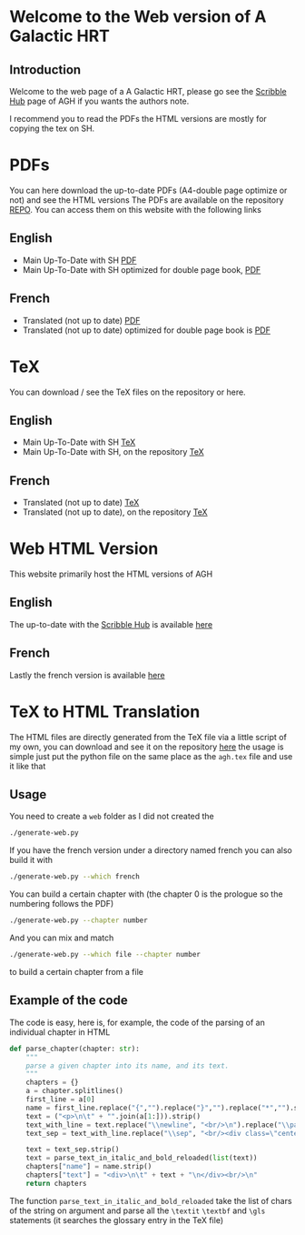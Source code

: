 # Welcome to the Web version of A Galactic HRT
## Introduction
Welcome to the web page of a A Galactic HRT, please go see the [Scribble Hub](https://www.scribblehub.com/series/444395/a-galactic-hrt/) page of AGH if you wants the authors note. 

I recommend you to read the PDFs the HTML versions are mostly for copying the tex on SH.

# PDFs
You can here download the up-to-date PDFs (A4-double page optimize or not) and see the HTML versions
The PDFs are available on the repository [REPO](https://github.com/coco33920/agh-public/pdfs/).
You can access them on this website with the following links

## English
* Main Up-To-Date with SH [PDF](https://coco33920.github.io/agh-public/pdfs/agh.pdf)
* Main Up-To-Date with SH optimized for double page book, [PDF](https://coco33920.github.io/agh-public/pdfs/agh-a4.pdf)

## French
* Translated (not up to date) [PDF](https://coco33920.github.io/agh-public/pdfs/agh.pdf)
* Translated (not up to date) optimized for double page book is [PDF](https://coco33920.github.io/agh-public/pdfs/agh-a4.pdf)

# TeX
You can download / see the TeX files on the repository or here.

## English
* Main Up-To-Date with SH [TeX](https://coco33920.github.io/agh-public/pdfs/agh.tex)
* Main Up-To-Date with SH, on the repository [TeX](https://github.com/coco33920/agh-public/pdfs/agh.tex)

## French
* Translated (not up to date) [TeX](https://coco33920.github.io/agh-public/pdfs/agh-french.tex)
* Translated (not up to date), on the repository [TeX](https://github.com/coco33920/agh-public/pdfs/agh-french.tex)

# Web HTML Version 
This website primarily host the HTML versions of AGH

## English
The up-to-date with the [Scribble Hub](https://www.scribblehub.com/series/444395/a-galactic-hrt/) 
is available [here](https://coco33920.github.io/agh-public/web/index.html)

## French
Lastly the french version is available [here](https://coco33920.github.io/agh-public/web/agh-french.html)

# TeX to HTML Translation
The HTML files are directly generated from the TeX file via a little script of my own, you can download and see it on the 
repository [here](https://github.com/coco33920/agh-public/generate-web.py) the usage is simple just 
put the python file on the same place as the `agh.tex` file and use it like that 

## Usage
You need to create a `web` folder as I did not created the
```bash
./generate-web.py 
```

If you have the french version under a directory named french you can also build it with 
```bash
./generate-web.py --which french
```

You can build a certain chapter with (the chapter 0 is the prologue so the numbering follows the PDF)
```bash
./generate-web.py --chapter number
```

And you can mix and match
```bash
./generate-web.py --which file --chapter number
```
to build a certain chapter from a file

## Example of the code
The code is easy, here is, for example, the code of the parsing of an individual chapter in HTML
```python
def parse_chapter(chapter: str):
    """
    parse a given chapter into its name, and its text.
    """
    chapters = {}
    a = chapter.splitlines()
    first_line = a[0]
    name = first_line.replace("{","").replace("}","").replace("*","").strip()
    text = ("<p>\n\t" + "".join(a[1:])).strip()
    text_with_line = text.replace("\\newline", "<br/>\n").replace("\\par","<br/>\n").replace("\\bigskip", "</p>\n\n<p>\n\t").strip()
    text_sep = text_with_line.replace("\\sep", "<br/><div class=\"center\">\n<p>\n<br/><b>***</b><br/>\n</p>\n</div>").strip()

    text = text_sep.strip()
    text = parse_text_in_italic_and_bold_reloaded(list(text))
    chapters["name"] = name.strip()
    chapters["text"] = "<div>\n\t" + text + "\n</div><br/>\n"
    return chapters
```

The function `parse_text_in_italic_and_bold_reloaded` take the list of chars of the string on argument and 
parse all the `\textit` `\textbf` and `\gls` statements (it searches the glossary entry in the TeX file)
